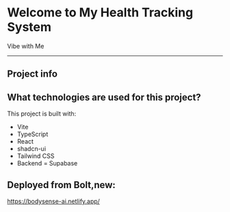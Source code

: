 # Welcome to My Health Tracking System

Vibe with Me
_______________________________________________________________________________________________________________________________________________________________________
## Project info






## What technologies are used for this project?

This project is built with:

- Vite
- TypeScript
- React
- shadcn-ui
- Tailwind CSS
- Backend = Supabase

## Deployed from Bolt,new:
https://bodysense-ai.netlify.app/
